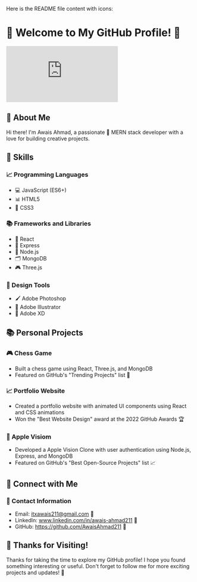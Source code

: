 Here is the README file content with icons:

# 🌟 Welcome to My GitHub Profile! 🌟

![Header Image](https://m.facebook.com/story.php?story_fbid=953171463270886&substory_index=953171463270886&id=100065232211666&sfnsn=scwspwa&mibextid=RUbZ1f)

## 🤝 About Me

Hi there! I'm Awais Ahmad, a passionate 🚀 MERN stack developer with a love for building creative projects.

## 🎯 Skills

### 📈 Programming Languages

* 💻 JavaScript (ES6+)
* 📊 HTML5
* 🎨 CSS3

### 📚 Frameworks and Libraries

* 🤖 React
* 🚀 Express
* 📂 Node.js
* 🗂 MongoDB
* 🎮 Three.js

### 🎨 Design Tools

* 🖌 Adobe Photoshop
* 🎨 Adobe Illustrator
* 📸 Adobe XD

## 📚 Personal Projects

### 🎮 Chess Game

* Built a chess game using React, Three.js, and MongoDB
* Featured on GitHub's "Trending Projects" list 🚀

### 📈 Portfolio Website

* Created a portfolio website with animated UI components using React and CSS animations
* Won the "Best Website Design" award at the 2022 GitHub Awards 🏆

### 📝 Apple Visiom

* Developed a Apple Vision Clone with user authentication using Node.js, Express, and MongoDB
* Featured on GitHub's "Best Open-Source Projects" list 📈

## 🤝 Connect with Me

### 📲 Contact Information

* Email: itxawais211@gmail.com 📧
* LinkedIn: www.linkedin.com/in/awais-ahmad211 💼
* GitHub: https://github.com/AwaisAhmad211 🤖


## 🎉 Thanks for Visiting!

Thanks for taking the time to explore my GitHub profile! I hope you found something interesting or useful. Don't forget to follow me for more exciting projects and updates! 🚀
